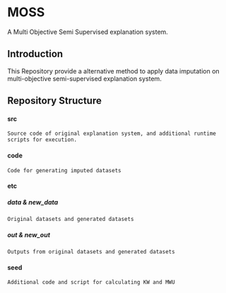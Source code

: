 # MOSS
A Multi Objective Semi Supervised explanation system.

## Introduction
This Repository provide a alternative method to apply data imputation on multi-objective semi-supervised explanation system.

## Repository Structure
#### src
    Source code of original explanation system, and additional runtime scripts for execution.
#### code
    Code for generating imputed datasets
#### etc
##### data & new_data
    Original datasets and generated datasets
##### out & new_out
    Outputs from original datasets and generated datasets
#### seed
    Additional code and script for calculating KW and MWU